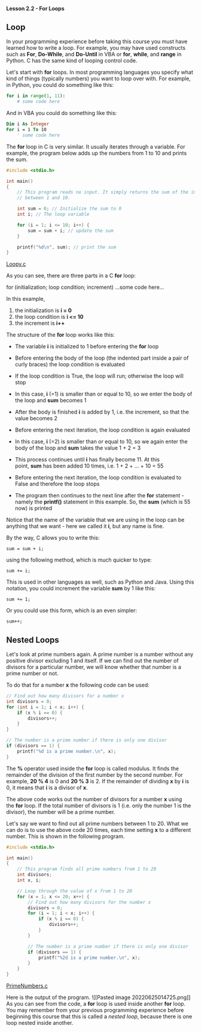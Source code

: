 #### Lesson 2.2 - For Loops

## Loop

In your programming experience before taking this course you must have learned how to write a loop. For example, you may have used constructs such as **For**, **Do-While**, and **Do-Until** in VBA or **for**, **while**, and **range** in Python. C has the same kind of looping control code.

Let's start with **for** loops. In most programming languages you specify what kind of things (typically numbers) you want to loop over with. For example, in Python, you could do something like this:

```python
for i in range(1, 11):
    # some code here
```


And in VBA you could do something like this:
```vb
Dim i As Integer
For i = 1 To 10
    ' some code here
```

The **for** loop in C is very similar. It usually iterates through a variable. For example, the program below adds up the numbers from 1 to 10 and prints the sum.
```C
#include <stdio.h>

int main()
{
    // This program reads no input. It simply returns the sum of the integers
    // between 1 and 10.

    int sum = 0; // Initialize the sum to 0
    int i; // The loop variable

    for (i = 1; i <= 10; i++) {
        sum = sum + i; // update the sum
    }

    printf("%d\n", sum); // print the sum
}
```


[Loopy.c](https://canvas.ust.hk/courses/44519/files/6293233/download?wrap=1 "Loopy.c") 

As you can see, there are three parts in a C **for** loop:

for (initialization; loop condition; increment)
    ...some code here...

In this example,

1.  the initialization is **i = 0**  
2.  the loop condition is **i <= 10**
3.  the increment is **i++**

The structure of the **for** loop works like this:

-   The variable **i** is initialized to 1 before entering the **for** loop
-   Before entering the body of the loop (the indented part inside a pair of curly braces) the loop condition is evaluated
-   If the loop condition is True, the loop will run; otherwise the loop will stop
-   In this case, **i** (=1) is smaller than or equal to 10, so we enter the body of the loop and **sum** becomes 1
-   After the body is finished **i** is added by 1, i.e. the increment, so that the value becomes 2
-   Before entering the next iteration, the loop condition is again evaluated  
    
-   In this case, **i** (=2) is smaller than or equal to 10, so we again enter the body of the loop and **sum** takes the value 1 + 2 = 3
-   This process continues until **i** has finally become 11. At this point, **sum** has been added 10 times, i.e. 1 + 2 + ... + 10 = 55
-   Before entering the next iteration, the loop condition is evaluated to False and therefore the loop stops
-   The program then continues to the next line after the **for** statement - namely the **printf()** statement in this example. So, the **sum** (which is 55 now) is printed

Notice that the name of the variable that we are using in the loop can be anything that we want - here we called it **i**, but any name is fine.

By the way, C allows you to write this:

	sum = sum + i;

using the following method, which is much quicker to type:

	sum += i;

This is used in other languages as well, such as Python and Java. Using this notation, you could increment the variable **sum** by 1 like this:

	sum += 1;

Or you could use this form, which is an even simpler:

	sum++;

## Nested Loops

Let's look at prime numbers again. A prime number is a number without any positive divisor excluding 1 and itself. If we can find out the number of divisors for a particular number, we will know whether that number is a prime number or not.

To do that for a number **x** the following code can be used:
```C
// Find out how many divisors for a number x
int divisors = 0;
for (int i = 1; i < x; i++) {
    if (x % i == 0) {
        divisors++;
    }
}

// The number is a prime number if there is only one divisor
if (divisors == 1) {
    printf("%d is a prime number.\n", x);
}
```


The **%** operator used inside the **for** loop is called modulus. It finds the remainder of the division of the first number by the second number. For example, **20 % 4** is 0 and **20 % 3** is 2. If the remainder of dividing **x** by **i** is 0, it means that **i** is a divisor of **x**.

The above code works out the number of divisors for a number **x** using the **for** loop. If the total number of divisors is 1 (i.e. only the number 1 is the divisor), the number will be a prime number.

Let's say we want to find out all prime numbers between 1 to 20. What we can do is to use the above code 20 times, each time setting **x** to a different number. This is shown in the following program.
```C
#include <stdio.h>

int main()
{
    // This program finds all prime numbers from 1 to 20
    int divisors;
    int x, i;

    // Loop through the value of x from 1 to 20
    for (x = 1; x <= 20; x++) {
        // Find out how many divisors for the number x
        divisors = 0;
        for (i = 1; i < x; i++) {
            if (x % i == 0) {
                divisors++;
            }
        }

        // The number is a prime number if there is only one divisor
        if (divisors == 1) {
            printf("%2d is a prime number.\n", x);
        }
    }
}
```


[PrimeNumbers.c](https://canvas.ust.hk/courses/44519/files/6293252/download?wrap=1 "PrimeNumbers.c") 

Here is the output of the program.
![[Pasted image 20220625014725.png]]
As you can see from the code, a **for** loop is used inside another **for** loop. You may remember from your previous programming experience before beginning this course that this is called a _nested loop_, because there is one loop nested inside another.
